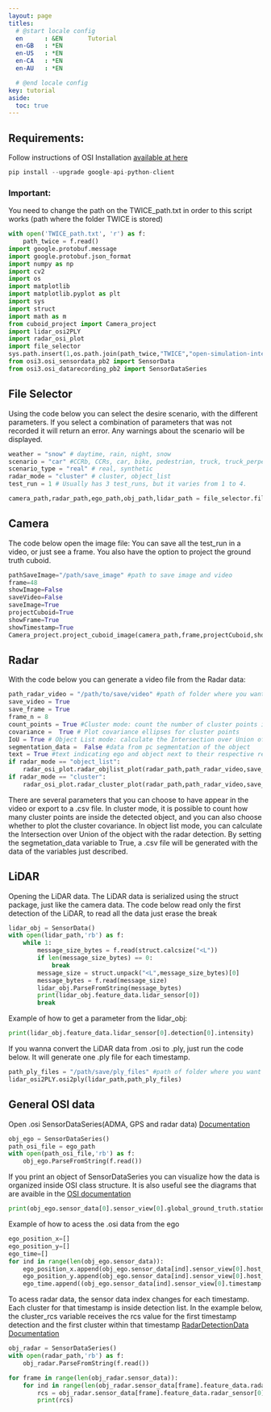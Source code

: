 ```yaml
---
layout: page
titles:
  # @start locale config
  en      : &EN       Tutorial
  en-GB   : *EN
  en-US   : *EN
  en-CA   : *EN
  en-AU   : *EN

  # @end locale config
key: tutorial
aside:
  toc: true
---
```


## Requirements:
Follow instructions of OSI Installation [available at here](https://www.asam.net/static_downloads/ASAM_OSI_reference-documentation_v3.5.0/index.html)
```python
pip install --upgrade google-api-python-client
```
### Important:
You need to change the path on the TWICE_path.txt in order to this script works (path where the folder TWICE is stored)
```python
with open('TWICE_path.txt', 'r') as f:
    path_twice = f.read()
import google.protobuf.message
import google.protobuf.json_format
import numpy as np
import cv2
import os
import matplotlib
import matplotlib.pyplot as plt
import sys
import struct
import math as m
from cuboid_project import Camera_project
import lidar_osi2PLY 
import radar_osi_plot
import file_selector
sys.path.insert(1,os.path.join(path_twice,"TWICE","open-simulation-interface"))
from osi3.osi_sensordata_pb2 import SensorData
from osi3.osi_datarecording_pb2 import SensorDataSeries
```
## File Selector
Using the code below you can select the desire scenario, with the different parameters. If you select a combination of parameters that was not recorded it will return an error. Any warnings about the scenario will be displayed.
```python
weather = "snow" # daytime, rain, night, snow
scenario = "car" #CCRb, CCRs, car, bike, pedestrian, truck, truck_perpendicular, os.path.join("CBLA","with_car"), os.path.join("CBLA","withot_car")
scenario_type = "real" # real, synthetic
radar_mode = "cluster" # cluster, object_list
test_run = 1 # Usually has 3 test_runs, but it varies from 1 to 4.

camera_path,radar_path,ego_path,obj_path,lidar_path = file_selector.file_selector(scenario,weather,scenario_type,radar_mode,test_run)
```
## Camera
The code below open the image file: You can save all the test_run in a video, or just see a frame. You also have the option to project the ground truth cuboid.

```python
pathSaveImage="/path/save_image" #path to save image and video
frame=48
showImage=False
saveVideo=False
saveImage=True
projectCuboid=True
showFrame=True
showTimestamp=True
Camera_project.project_cuboid_image(camera_path,frame,projectCuboid,showImage,saveVideo,saveImage,showFrame,showTimestamp,pathSaveImage)
```

## Radar
With the code below you can generate a video file from the Radar data:
```python
path_radar_video = "/path/to/save/video" #path of folder where you want to save the radar video file
save_video = True
save_frame = True
frame_n = 8
count_points = True #Cluster mode: count the number of cluster points inside object ground truth
covariance =  True # Plot covariance ellipses for cluster points
IoU = True # Object List mode: calculate the Intersection over Union of the detect rectangle with object ground truth
segmentation_data =  False #data from pc segmentation of the object
text = True #text indicating ego and object next to their respective rectangles
if radar_mode == "object_list":
    radar_osi_plot.radar_objlist_plot(radar_path,path_radar_video,save_video,save_frame,frame_n,IoU,segmentation_data,text)
if radar_mode == "cluster":
    radar_osi_plot.radar_cluster_plot(radar_path,path_radar_video,save_video,save_frame,frame_n,count_points,covariance,segmentation_data,text)
```
There are several parameters that you can choose to have appear in the video or export to a .csv file. In cluster mode, it is possible to count how many cluster points are inside the detected object, and you can also choose whether to plot the cluster covariance. In object list mode, you can calculate the Intersection over Union of the object with the radar detection. By setting the segmetation_data variable to True, a .csv file will be generated with the data of the variables just described.

## LiDAR

Opening the LiDAR data. The LiDAR data is serialized using the struct package, just like the camera data. The code below read only the first detection of the LiDAR, to read all the data just erase the break

```python
lidar_obj = SensorData()
with open(lidar_path,'rb') as f:
    while 1:
        message_size_bytes = f.read(struct.calcsize("<L"))
        if len(message_size_bytes) == 0:
            break
        message_size = struct.unpack("<L",message_size_bytes)[0]
        message_bytes = f.read(message_size)
        lidar_obj.ParseFromString(message_bytes)
        print(lidar_obj.feature_data.lidar_sensor[0])
        break
```

Example of how to get a parameter from the lidar_obj:
```python
print(lidar_obj.feature_data.lidar_sensor[0].detection[0].intensity)
```
If you wanna convert the LiDAR data from .osi to .ply, just run the code below. It will generate one .ply file for each timestamp.
```python
path_ply_files = "/path/save/ply_files" #path of folder where you want to save the .ply files
lidar_osi2PLY.osi2ply(lidar_path,path_ply_files)
```

## General OSI data
Open .osi SensorDataSeries(ADMA, GPS and radar data) [Documentation](https://www.asam.net/static_downloads/ASAM_OSI_reference-documentation_v3.5.0/structosi3_1_1SensorDataSeries.html)
```python
obj_ego = SensorDataSeries()
path_osi_file = ego_path
with open(path_osi_file,'rb') as f:
    obj_ego.ParseFromString(f.read())
```
If you print an object of SensorDataSeries you can visualize how the data is organized inside OSI class structure. It is also useful see the diagrams that are avaible in the [OSI documentation](https://www.asam.net/static_downloads/ASAM_OSI_reference-documentation_v3.5.0/structosi3_1_1RadarDetectionData.html)
```python
print(obj_ego.sensor_data[0].sensor_view[0].global_ground_truth.stationary_object[0].base.position.x)
```
Example of how to acess the .osi data from the ego
```python
ego_position_x=[]
ego_position_y=[]
ego_time=[]
for ind in range(len(obj_ego.sensor_data)):
    ego_position_x.append(obj_ego.sensor_data[ind].sensor_view[0].host_vehicle_data.vehicle_motion.position.x)
    ego_position_y.append(obj_ego.sensor_data[ind].sensor_view[0].host_vehicle_data.vehicle_motion.position.y)
    ego_time.append((obj_ego.sensor_data[ind].sensor_view[0].timestamp.seconds)+(obj_ego.sensor_data[ind].sensor_view[0].timestamp.nanos/1000000000))
```
To acess radar data, the sensor data index changes for each timestamp. Each cluster for that timestamp is inside detection list. In the example below, the cluster_rcs variable receives the rcs value for the first timestamp detection and the first cluster within that timestamp [RadarDetectionData Documentation](https://www.asam.net/static_downloads/ASAM_OSI_reference-documentation_v3.5.0/structosi3_1_1RadarDetectionData.html)
```python
obj_radar = SensorDataSeries()
with open(radar_path,'rb') as f:
    obj_radar.ParseFromString(f.read())
```
```python
for frame in range(len(obj_radar.sensor_data)):
    for ind in range(len(obj_radar.sensor_data[frame].feature_data.radar_sensor[0].detection)): 
        rcs = obj_radar.sensor_data[frame].feature_data.radar_sensor[0].detection[ind].rcs
        print(rcs)
```

```python
```
```python
```